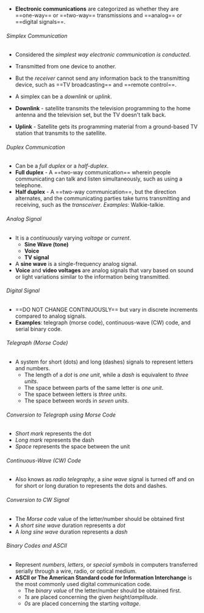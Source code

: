 - **Electronic communications** are categorized as whether they are ==one-way== or ==two-way== transmissions and ==analog== or ==digital signals==.

###### Simplex Communication
- Considered the *simplest way electronic communication is conducted*.
- Transmitted from one device to another.
- But the *receiver* cannot send any information back to the transmitting device, such as ==TV broadcasting== and ==remote control==.

- A simplex can be a *downlink* or *uplink*.
- **Downlink** - satellite transmits the television programming to the home antenna and the television set, but the TV doesn't talk back.
- **Uplink** - Satellite gets its programming material from a ground-based TV station that transmits to the satellite.

###### Duplex Communication
- Can be a *full duplex* or a *half-duplex*.
- **Full duplex** - A ==two-way communication== wherein people communicating can talk and listen simultaneously, such as using a telephone.
- **Half duplex** - A ==two-way communication==, but the direction alternates, and the communicating parties take turns transmitting and receiving, such as the *transceiver*. *Examples*: Walkie-talkie.

###### Analog Signal
- It is a *continuously* varying *voltage* or *current*.
	- **Sine Wave (tone)**
	- **Voice**
	- **TV signal**
- A **sine wave** is a single-frequency analog signal.
- **Voice** and **video voltages** are analog signals that vary based on sound or light variations similar to the information being transmitted.

###### Digital Signal
- ==DO NOT CHANGE CONTINUOUSLY== but vary in discrete increments compared to analog signals.
- **Examples**: telegraph (morse code), continuous-wave (CW) code, and serial binary code.

###### Telegraph (Morse Code)
- A system for short (dots) and long (dashes) signals to represent letters and numbers.
	- The length of a *dot* is *one unit*, while a *dash* is equivalent to *three units*.
	- The space between parts of the same letter is *one unit*.
	- The space between letters is *three units*.
	- The space between words in *seven units*.
###### Conversion to Telegraph using Morse Code
- *Short mark* represents the dot
- *Long mark* represents the dash
- *Space* represents the space between the unit

###### Continuous-Wave (CW) Code
- Also knows as *radio telegraphy*, a *sine wave* signal is turned off and on for short or long duration to represents the dots and dashes.
###### Conversion to CW Signal
- The *Morse code* value of the letter/number should be obtained first
- A *short sine wave* duration represents a *dot*
- A *long sine wave* duration represents a *dash*

###### Binary Codes and ASCII
- Represent *numbers*, *letters*, or *special symbols* in computers transferred serially through a wire, radio, or optical medium.
- **ASCII or The American Standard code for Information Interchange** is the most commonly used digital communication code.
	- The *binary value* of the letter/number should be obtained first.
	- *1s* are placed concerning the given *height*/*amplitude*.
	- *0s* are placed concerning the starting *voltage*.